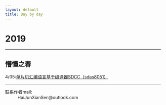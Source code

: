 ```yaml
---
layout: default
title: Day by day
---
```


# 2019


* * *

## 懵懂之春

4/05:[单片机汇编语言基于编译器SDCC（sdas8051）](./SddcForWindows_04-05.html)


* * *
<dl>
<dt>联系作者mail:</dt>
<dd>HaiJunXianSen@outlook.com</dd>
